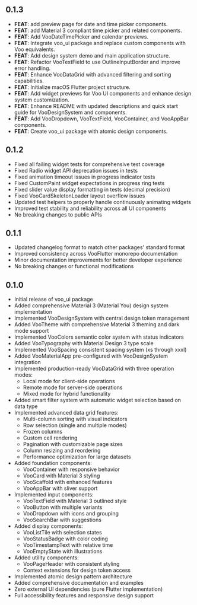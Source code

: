 ## 0.1.3

 - **FEAT**: add preview page for date and time picker components.
 - **FEAT**: add Material 3 compliant time picker and related components.
 - **FEAT**: Add VooDateTimePicker and calendar previews.
 - **FEAT**: Integrate voo_ui package and replace custom components with Voo equivalents.
 - **FEAT**: Add design system demo and main application structure.
 - **FEAT**: Refactor VooTextField to use OutlineInputBorder and improve error handling.
 - **FEAT**: Enhance VooDataGrid with advanced filtering and sorting capabilities.
 - **FEAT**: Initialize macOS Flutter project structure.
 - **FEAT**: Add widget previews for Voo UI components and enhance design system customization.
 - **FEAT**: Enhance README with updated descriptions and quick start guide for VooDesignSystem and components.
 - **FEAT**: Add VooDropdown, VooTextField, VooContainer, and VooAppBar components.
 - **FEAT**: Create voo_ui package with atomic design components.

## 0.1.2

* Fixed all failing widget tests for comprehensive test coverage
* Fixed Radio widget API deprecation issues in tests
* Fixed animation timeout issues in progress indicator tests  
* Fixed CustomPaint widget expectations in progress ring tests
* Fixed slider value display formatting in tests (decimal precision)
* Fixed VooCardSkeletonLoader layout overflow issues
* Updated test helpers to properly handle continuously animating widgets
* Improved test stability and reliability across all UI components
* No breaking changes to public APIs

## 0.1.1

* Updated changelog format to match other packages' standard format
* Improved consistency across VooFlutter monorepo documentation  
* Minor documentation improvements for better developer experience
* No breaking changes or functional modifications

## 0.1.0

* Initial release of voo_ui package
* Added comprehensive Material 3 (Material You) design system implementation
* Implemented VooDesignSystem with central design token management
* Added VooTheme with comprehensive Material 3 theming and dark mode support
* Implemented VooColors semantic color system with status indicators
* Added VooTypography with Material Design 3 type scale
* Implemented VooSpacing consistent spacing system (xs through xxxl)
* Added VooMaterialApp pre-configured with VooDesignSystem integration
* Implemented production-ready VooDataGrid with three operation modes:
  - Local mode for client-side operations
  - Remote mode for server-side operations
  - Mixed mode for hybrid functionality
* Added smart filter system with automatic widget selection based on data type
* Implemented advanced data grid features:
  - Multi-column sorting with visual indicators
  - Row selection (single and multiple modes)
  - Frozen columns
  - Custom cell rendering
  - Pagination with customizable page sizes
  - Column resizing and reordering
  - Performance optimization for large datasets
* Added foundation components:
  - VooContainer with responsive behavior
  - VooCard with Material 3 styling
  - VooScaffold with enhanced features
  - VooAppBar with sliver support
* Implemented input components:
  - VooTextField with Material 3 outlined style
  - VooButton with multiple variants
  - VooDropdown with icons and grouping
  - VooSearchBar with suggestions
* Added display components:
  - VooListTile with selection states
  - VooStatusBadge with color coding
  - VooTimestampText with relative time
  - VooEmptyState with illustrations
* Added utility components:
  - VooPageHeader with consistent styling
  - Context extensions for design token access
* Implemented atomic design pattern architecture
* Added comprehensive documentation and examples
* Zero external UI dependencies (pure Flutter implementation)
* Full accessibility features and responsive design support